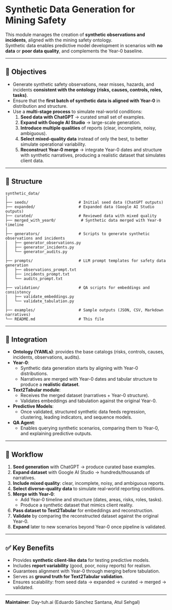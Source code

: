 # Synthetic Data Generation for Mining Safety

This module manages the creation of **synthetic observations and incidents**, aligned with the mining safety ontology.  
Synthetic data enables predictive model development in scenarios with **no data** or **poor data quality**, and complements the Year-0 baseline.

---

## 📌 Objectives
- Generate synthetic safety observations, near misses, hazards, and incidents **consistent with the ontology (risks, causes, controls, roles, tasks)**.  
- Ensure that the **first batch of synthetic data is aligned with Year-0** in distribution and structure.  
- Use a **multi-stage process** to simulate real-world conditions:  
  1. **Seed data with ChatGPT** → curated small set of examples.  
  2. **Expand with Google AI Studio** → large-scale generation.  
  3. **Introduce multiple qualities** of reports (clear, incomplete, noisy, ambiguous).  
  4. **Select mixed-quality data** instead of only the best, to better simulate operational variability.  
  5. **Reconstruct Year-0 merge** → integrate Year-0 dates and structure with synthetic narratives, producing a realistic dataset that simulates client data.  

---

## 📂 Structure
```
synthetic_data/
│
├── seeds/                      # Initial seed data (ChatGPT outputs)
├── expanded/                   # Expanded data (Google AI Studio outputs)
├── curated/                    # Reviewed data with mixed quality
├── merged_with_year0/           # Synthetic data merged with Year-0 timeline
│
├── generators/                 # Scripts to generate synthetic observations and incidents
│   ├── generator_observations.py
│   ├── generator_incidents.py
│   └── generator_audits.py
│
├── prompts/                    # LLM prompt templates for safety data generation
│   ├── observations_prompt.txt
│   ├── incidents_prompt.txt
│   └── audits_prompt.txt
│
├── validation/                 # QA scripts for embeddings and consistency
│   ├── validate_embeddings.py
│   └── validate_tabulation.py
│
├── examples/                   # Sample outputs (JSON, CSV, Markdown narratives)
└── README.md                   # This file
```

---

## 🔗 Integration
- **Ontology (YAMLs)**: provides the base catalogs (risks, controls, causes, incidents, observations, audits).  
- **Year-0**:  
  - Synthetic data generation starts by aligning with Year-0 distributions.  
  - Narratives are merged with Year-0 dates and tabular structure to produce a **realistic dataset**.  
- **Text2Tabular module**:  
  - Receives the merged dataset (narratives + Year-0 structure).  
  - Validates embeddings and tabulation against the original Year-0.  
- **Predictive Models**:  
  - Once validated, structured synthetic data feeds regression, clustering, leading indicators, and sequence models.  
- **QA Agent**:  
  - Enables querying synthetic scenarios, comparing them to Year-0, and explaining predictive outputs.  

---

## 🚀 Workflow
1. **Seed generation** with ChatGPT → produce curated base examples.  
2. **Expand dataset** with Google AI Studio → hundreds/thousands of narratives.  
3. **Include mixed quality**: clear, incomplete, noisy, and ambiguous reports.  
4. **Select diverse-quality data** to simulate real-world reporting conditions.  
5. **Merge with Year-0**:  
   - Add Year-0 timeline and structure (dates, areas, risks, roles, tasks).  
   - Produce a synthetic dataset that mimics client reality.  
6. **Pass dataset to Text2Tabular** for embeddings and reconstruction.  
7. **Validate** by comparing the reconstructed dataset against the original Year-0.  
8. **Expand** later to new scenarios beyond Year-0 once pipeline is validated.  

---

## ✅ Key Benefits
- Provides **synthetic client-like data** for testing predictive models.  
- Includes **report variability** (good, poor, noisy reports) for realism.  
- Guarantees alignment with Year-0 through merging before tabulation.  
- Serves as **ground truth for Text2Tabular validation**.  
- Ensures scalability: from seed data → expanded → curated → merged → validated.  

---

**Maintainer**: Day-tuh.ai (Eduardo Sánchez Santana, Atul Sehgal)  
